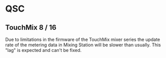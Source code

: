 # QSC

## TouchMix 8 / 16

Due to limitations in the firmware of the TouchMix mixer series
the update rate of the metering data in Mixing Station will be 
slower than usually. This "lag" is expected and can't be fixed.
